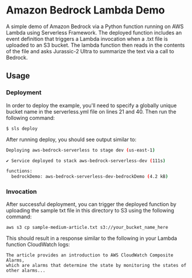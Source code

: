 # Amazon Bedrock Lambda Demo

A simple demo of Amazon Bedrock via a Python function running on AWS Lambda using Serverless Framework. The deployed function includes an event definition that triggers a Lambda invocation when a .txt file is uploaded to an S3 bucket. The lambda function then reads in the contents of the file and asks Jurassic-2 Ultra to summarize the text via a call to Bedrock.

## Usage

### Deployment

In order to deploy the example, you'll need to specify a globally unique bucket name in the serverless.yml file on lines 21 and 40. Then run the following command:

```
$ sls deploy
```

After running deploy, you should see output similar to:

```bash
Deploying aws-bedrock-serverless to stage dev (us-east-1)

✔ Service deployed to stack aws-bedrock-serverless-dev (111s)

functions:
  bedrockDemo: aws-bedrock-serverless-dev-bedrockDemo (4.2 kB)
```

### Invocation

After successful deployment, you can trigger the deployed function by uploading the sample txt file in this directory to S3 using the following command:

```
aws s3 cp sample-medium-article.txt s3://your_bucket_name_here
```

This should result in a response similar to the following in your Lambda function CloudWatch logs:

```
The article provides an introduction to AWS CloudWatch Composite Alarms,
which are alarms that determine the state by monitoring the states of other alarms...
```
